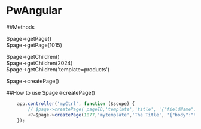 PwAngular
=========

##Methods

$page->getPage()  
$page->getPage(1015)  
 
$page->getChildren()  
$page->getChildren(2024)  
$page->getChildren('template=products')  

$page->createPage()

##How to use $page->createPage()
```javascript
	app.controller('myCtrl', function ($scope) {
	  	// $page->createPage( pageID,'template','title', '{"fieldName":"value"}')
	  	<?=$page->createPage(1077,'mytemplate','The Title', '{"body":"text in body"}')?>;
	});
```

